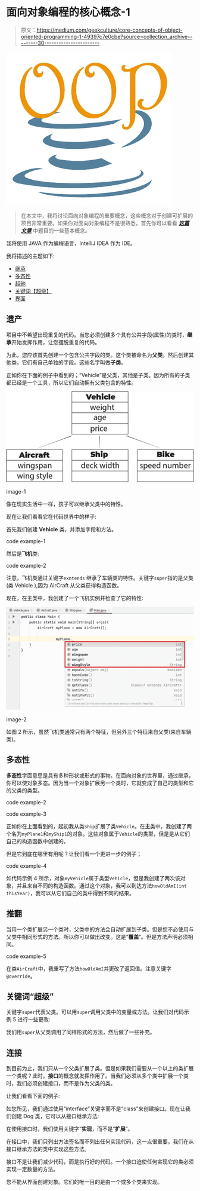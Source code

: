 # 面向对象编程的核心概念-1

> 原文：<https://medium.com/geekculture/core-concepts-of-object-oriented-programming-1-49397c7e0cbe?source=collection_archive---------30----------------------->

![](img/dc7bba007301e3a2e7995e7569d3dbbc.png)

> 在本文中，我将讨论面向对象编程的重要概念，这些概念对于创建可扩展的项目非常重要。如果你对面向对象编程不是很熟悉，首先你可以看看 [***这篇文章***](https://azizkale.medium.com/basic-concepts-of-oop-77cdaecda561) 中题目的一些基本概念。

我将使用 JAVA 作为编程语言，IntelliJ IDEA 作为 IDE。

我将描述的主题如下:

*   [继承](#2a3e)
*   [多态性](#d8d3)
*   [超驰](#e6fc)
*   [关键词【超级】](#dbd3)
*   [界面](#804a)

## 遗产

项目中不希望出现重复的代码。当您必须创建多个具有公共字段(属性)的类时，**继承**开始发挥作用，让您摆脱重复的代码。

为此，您应该首先创建一个包含公共字段的类。这个类被命名为**父类**。然后创建其他类，它们有自己单独的字段。这些名字叫做**子类**。

正如你在下面的例子中看到的；“Vehicle”是父类，其他是子类。因为所有的子类都已经是一个工具，所以它们自动拥有父类包含的特性。

![](img/82a00829e0ebbb8ad979af02abd1bec9.png)

image-1

像在现实生活中一样，孩子可以继承父类中的特性。

现在让我们看看它在代码世界中的样子:

首先我们创建 **Vehicle** 类，并添加字段和方法。

code example-1

然后是**飞机**类:

code example-2

注意，飞机类通过关键字`exntends` 继承了车辆类的特性。关键字`super`指的是父类(类 Vehicle ),因为 AirCraft 从父类获得构造函数。

现在，在主类中，我创建了一个飞机实例并检查了它的特性:

![](img/1f67e9be2192a107a088bc1b16d793b1.png)

image-2

如图 2 所示，虽然飞机类通常只有两个特征，但另外三个特征来自父类(来自车辆类)。

## 多态性

**多态性**字面意思是具有多种形状或形式的事物。在面向对象的世界里，通过继承，你可以使对象多态。因为当一个对象扩展另一个类时，它就变成了自己的类型和它的父类的类型。

code example-2

code example-3

正如你在上面看到的，起初我从类`Ship`扩展了类`Vehicle`。在**主**类中，我创建了两个名为`myPlane1`和`myShip1`的对象。这些对象属于`Vehicle`的类型，但是是从它们自己的构造函数中创建的。

但是它到底在哪里有用呢？让我们看一个更进一步的例子；

code example-4

如代码示例 4 所示，对象`myVehicle`属于类型`Vehicle`，但是我创建了两次该对象，并且来自不同的构造函数。通过这个对象，我可以到达方法`howOldAmI(int thisYear)`，我可以从它们自己的类中得到不同的结果。

## 推翻

当用一个类扩展另一个类时，父类中的方法会自动扩展到子类。但是您不必使用与父类中相同形式的方法。所以你可以做出改变。这是“**覆盖**”。但是方法声明必须相同。

code example-5

在类`AirCraft`中，我重写了方法`howOldAmI`并更改了返回值。注意关键字`@override`。

## 关键词“超级”

关键字`super`代表父类。可以用`super`调用父类中的变量或方法。让我们对代码示例 5 进行一些更改:

我们用`super`从父类调用了同样形式的方法，然后做了一些补充。

## 连接

到目前为止，我们只从一个父类扩展了类。但是如果我们需要从一个以上的类扩展一个类呢？此时，**接口**的概念就发挥作用了。当我们必须从多个类中扩展一个类时，我们必须创建接口，而不是作为父类的类。

让我们看看下面的例子:

如您所见，我们通过使用“interface”关键字而不是“class”来创建接口。现在让我们创建 Dog 类，它可以从接口继承方法:

在使用接口时，我们使用关键字“**实现**，而不是“**扩展**”。

在接口中，我们只列出方法签名而不列出任何实现代码，这一点很重要。我们在从接口继承方法的类中实现这些方法。

接口不是让我们减少代码，而是执行好的代码。一个接口迫使任何实现它的类必须实现一定数量的方法。

您不能从界面创建对象。它们的唯一目的是由一个或多个类来实现。